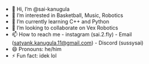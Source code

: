 - 👋 Hi, I’m @sai-kanugula
- 👀 I’m interested in Basketball, Music, Robotics
- 🌱 I’m currently learning C++ and Python
- 💞️ I’m looking to collaborate on Vex Robotics
- 📫 How to reach me - instagram (sai.2.fly) - Email (satyank.kanugula.11@gmail.com) - Discord (sussysai)
- 😄 Pronouns: he/him
- ⚡ Fun fact: idek lol

<!---
sai-kanugula/sai-kanugula is a ✨ special ✨ repository because its `README.md` (this file) appears on your GitHub profile.
You can click the Preview link to take a look at your changes.
--->
